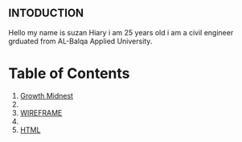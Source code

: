 ## INTODUCTION

Hello my name is suzan Hiary i am 25 years old i am a civil engineer grduated from AL-Balqa Applied University.



# Table of Contents

1. [Growth Midnest](#Growth)
2. 
3. [WIREFRAME](#WIREFRAME)
4. 
5. [HTML](#HTM)
